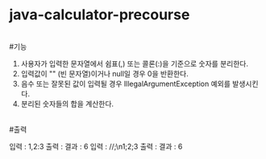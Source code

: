 # java-calculator-precourse

<br>
#기능

1. 사용자가 입력한 문자열에서 쉼표(,) 또는 콜론(:)을 기준으로 숫자를 분리한다.
2. 입력값이 "" (빈 문자열)이거나 null일 경우 0을 반환한다.
3. 음수 또는 잘못된 값이 입력될 경우 IllegalArgumentException 예외를 발생시킨다.
4. 분리된 숫자들의 합을 계산한다.

<br>
#출력

입력 : 1,2:3
출력 : 결과 : 6
입력 : //;\n1;2;3
출력 : 결과 : 6
